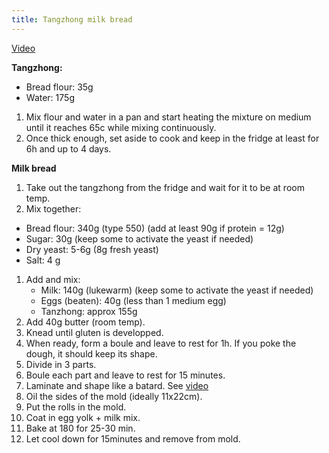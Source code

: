 ```yaml
---
title: Tangzhong milk bread
---
```


[Video](https://www.youtube.com/watch?v=lD7a8wfJeWU)

**Tangzhong:**

- Bread flour: 35g
- Water: 175g

1.  Mix flour and water in a pan and start heating the mixture on medium until it reaches 65c while mixing continuously.
1.  Once thick enough, set aside to cook and keep in the fridge at least for 6h and up to 4 days.

**Milk bread**


1. Take out the tangzhong from the fridge and wait for it to be at room temp.
1. Mix together:
 - Bread flour: 340g (type 550) (add at least 90g if protein = 12g)
 - Sugar: 30g (keep some to activate the yeast if needed)
 - Dry yeast: 5-6g (8g fresh yeast)
 - Salt: 4 g
1. Add and mix:
   - Milk: 140g (lukewarm) (keep some to activate the yeast if needed)
   - Eggs (beaten): 40g (less than 1 medium egg)
   - Tanzhong: approx 155g
1. Add 40g butter (room temp).
1. Knead until gluten is developped.
1. When ready, form a boule and leave to rest for 1h. If you poke the dough, it should keep its shape.
1. Divide in 3 parts.
1. Boule each part and leave to rest for 15 minutes.
1. Laminate and shape like a batard. See [video](https://youtu.be/tc3coiL36Cg?t=246)
1. Oil the sides of the mold (ideally 11x22cm).
1. Put the rolls in the mold.
1. Coat in egg yolk + milk mix.
1. Bake at 180 for 25-30 min.
1. Let cool down for 15minutes and remove from mold.
